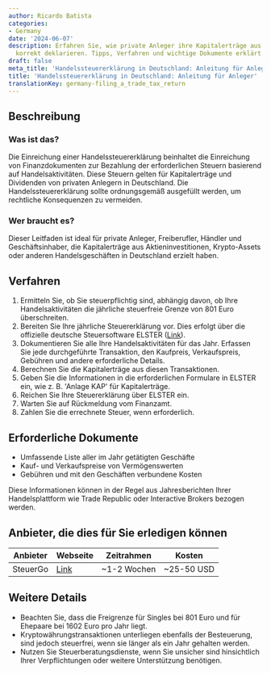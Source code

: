 ```yaml
---
author: Ricardo Batista
categories:
- Germany
date: '2024-06-07'
description: Erfahren Sie, wie private Anleger ihre Kapitalerträge aus Handelsgeschäften
  korrekt deklarieren. Tipps, Verfahren und wichtige Dokumente erklärt.
draft: false
meta_title: 'Handelssteuererklärung in Deutschland: Anleitung für Anleger'
title: 'Handelssteuererklärung in Deutschland: Anleitung für Anleger'
translationKey: germany-filing_a_trade_tax_return
---
```



## Beschreibung
### Was ist das?
Die Einreichung einer Handelssteuererklärung beinhaltet die Einreichung von Finanzdokumenten zur Bezahlung der erforderlichen Steuern basierend auf Handelsaktivitäten. Diese Steuern gelten für Kapitalerträge und Dividenden von privaten Anlegern in Deutschland. Die Handelssteuererklärung sollte ordnungsgemäß ausgefüllt werden, um rechtliche Konsequenzen zu vermeiden.

### Wer braucht es?
Dieser Leitfaden ist ideal für private Anleger, Freiberufler, Händler und Geschäftsinhaber, die Kapitalerträge aus Aktieninvestitionen, Krypto-Assets oder anderen Handelsgeschäften in Deutschland erzielt haben.

## Verfahren
1. Ermitteln Sie, ob Sie steuerpflichtig sind, abhängig davon, ob Ihre Handelsaktivitäten die jährliche steuerfreie Grenze von 801 Euro überschreiten.
2. Bereiten Sie Ihre jährliche Steuererklärung vor. Dies erfolgt über die offizielle deutsche Steuersoftware ELSTER ([Link](https://www.elster.de/eportal/start)).
3. Dokumentieren Sie alle Ihre Handelsaktivitäten für das Jahr. Erfassen Sie jede durchgeführte Transaktion, den Kaufpreis, Verkaufspreis, Gebühren und andere erforderliche Details.
4. Berechnen Sie die Kapitalerträge aus diesen Transaktionen.
5. Geben Sie die Informationen in die erforderlichen Formulare in ELSTER ein, wie z. B. 'Anlage KAP' für Kapitalerträge.
6. Reichen Sie Ihre Steuererklärung über ELSTER ein.
7. Warten Sie auf Rückmeldung vom Finanzamt.
8. Zahlen Sie die errechnete Steuer, wenn erforderlich.

## Erforderliche Dokumente
- Umfassende Liste aller im Jahr getätigten Geschäfte
- Kauf- und Verkaufspreise von Vermögenswerten
- Gebühren und mit den Geschäften verbundene Kosten

Diese Informationen können in der Regel aus Jahresberichten Ihrer Handelsplattform wie Trade Republic oder Interactive Brokers bezogen werden.

## Anbieter, die dies für Sie erledigen können

| Anbieter         | Webseite         | Zeitrahmen      | Kosten          |
| ---------------  | ---------------  | :-------------: | :-------------: |
| SteuerGo         | [Link](https://steuergo.de/)         | ~1-2 Wochen    | ~25-50 USD     |

## Weitere Details
- Beachten Sie, dass die Freigrenze für Singles bei 801 Euro und für Ehepaare bei 1602 Euro pro Jahr liegt.
- Kryptowährungstransaktionen unterliegen ebenfalls der Besteuerung, sind jedoch steuerfrei, wenn sie länger als ein Jahr gehalten werden.
- Nutzen Sie Steuerberatungsdienste, wenn Sie unsicher sind hinsichtlich Ihrer Verpflichtungen oder weitere Unterstützung benötigen.